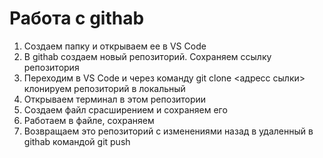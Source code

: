 # Работа с githab
1. Создаем папку и открываем ее в VS Code
2. В githab создаем новый репозиторий. Сохраняем ссылку репозитория
3. Переходим в VS Code и через команду git clone <адресс сылки> клонируем репозиторий в локальный
4. Открываем терминал в этом репозитории
5. Создаем файл срасширением и сохраняем его
6. Работаем в файле, сохраняем
7. Возвращаем это репозиторий с изменениями назад в удаленный в githab командой git push
